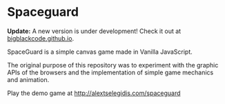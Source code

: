 Spaceguard
==========

**Update:** A new version is under development! Check it out at [bigblackcode.github.io](http://bigblackcode.github.io/). 

SpaceGuard is a simple canvas game made in Vanilla JavaScript. 
 
The original purpose of this repository was to experiment with the graphic APIs of the browsers and the implementation of simple game mechanics and animation.

Play the demo game at http://alextselegidis.com/spaceguard 
